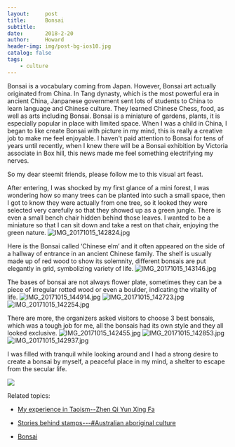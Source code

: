 ```yaml
---
layout:     post
title:      Bonsai
subtitle:   
date:       2018-2-20
author:     Howard
header-img: img/post-bg-ios10.jpg
catalog: false
tags:
    - culture
---
```


Bonsai is a vocabulary coming from Japan. However, Bonsai art actually originated from China. In Tang dynasty, which is the most powerful era in ancient China, Janpanese government sent lots of students to China to learn language and Chinese culture. They learned Chinese Chess, food, as well as arts including Bonsai. Bonsai is a miniature of gardens, plants, it is especially popular in place with limited space. When I was a child in China, I began to like create Bonsai with picture in my mind, this is really a creative job to make me feel enjoyable. I haven't paid attention to Bonsai for tens of years until recently, when I knew there will be a Bonsai exhibition by Victoria associate in Box hill, this news made me feel something electrifying my nerves. 



So my dear steemit friends, please follow me to this visual art feast.



After entering, I was shocked by my first glance of a mini forest,  I was wondering how so many trees can be planted into such a small space, then I got to know they were actually from one tree, so it looked they were selected very carefully so that they showed up as a green jungle.  There is even a small bench chair hidden behind those leaves. I wanted to be a miniature so that I can sit down and take a rest on that chair, enjoying the green nature.
![IMG_20171015_142824.jpg](https://steemitimages.com/DQmTgi9C31p2dpAg7fyWHFw46jh8MQTtXrwgypJzCwRcGLA/IMG_20171015_142824.jpg)





Here is the Bonsai called ‘Chinese elm’  and it often appeared on the side of a hallway of entrance in an ancient Chinese family.  The shelf is usually made up of red wood to show its solemnity, different bonsais are put elegantly in grid, symbolizing variety of life.
![IMG_20171015_143146.jpg](https://steemitimages.com/DQmf29WbYGWkUPk4kADDp2NYhuRCSypUWWBzjbAMDGnJJwq/IMG_20171015_143146.jpg)





The bases of bonsai are not always flower plate, sometimes they can be a piece of irregular rotted wood or even a boulder, indicating the vitality of life.
![IMG_20171015_144914.jpg](https://steemitimages.com/DQmV3vu95xHQ3tHCQ6Dz2NYZyJNC1tXAUouLvaHcF4mYexT/IMG_20171015_144914.jpg)
![IMG_20171015_142723.jpg](https://steemitimages.com/DQmUMW38CvAEuVWX319yAjxmu8UPzfcqJFtFVTHRmcwCVFk/IMG_20171015_142723.jpg)
![IMG_20171015_142254.jpg](https://steemitimages.com/DQmcoTFGCiW6eBGkMPzbut4kfxQgbXGUMfsZ4tXZCZ4U3i8/IMG_20171015_142254.jpg)




There are more,  the organizers asked visitors to choose 3 best bonsais, which was a tough job for me, all the bonsais had its own style and they all looked exclusive.
![IMG_20171015_142455.jpg](https://steemitimages.com/DQmPNxMFgV6p6jycuyD4mCeMbsqsdbj6Bd3EB2RZHuhXgoh/IMG_20171015_142455.jpg)
![IMG_20171015_142853.jpg](https://steemitimages.com/DQmZ6zetokUoSqvcWziTYtbgLJ9K6gvwAHM3gsVs3LMzuMD/IMG_20171015_142853.jpg)
![IMG_20171015_142937.jpg](https://steemitimages.com/DQmSEjgYMdAdLtRPXYCGuU9Bbn9nNbgC1gMsgxDwsPTxVe2/IMG_20171015_142937.jpg)


I was filled with tranquil  while looking around and I had a strong desire to create a bonsai by myself, a peaceful place in my mind, a shelter to escape from the secular life.


![](https://steemitimages.com/DQmWhxSGrNKn8r7XGU5ZrPo961GpNTyUBbnA12ANhwRdgta/image.png)



Related topics:


- [My experience in Taoism--Zhen Qi Yun Xing Fa](http://engineerman.club/2017/12/19/chinese-meditation/)

- [Stories behind stamps---#Australian aboriginal culture](http://engineerman.club/2018/07/10/Stories-behind-stamps-Australian-aboriginal-culture/)

- [Bonsai](http://engineerman.club/2018/02/20/Bonsai/)
